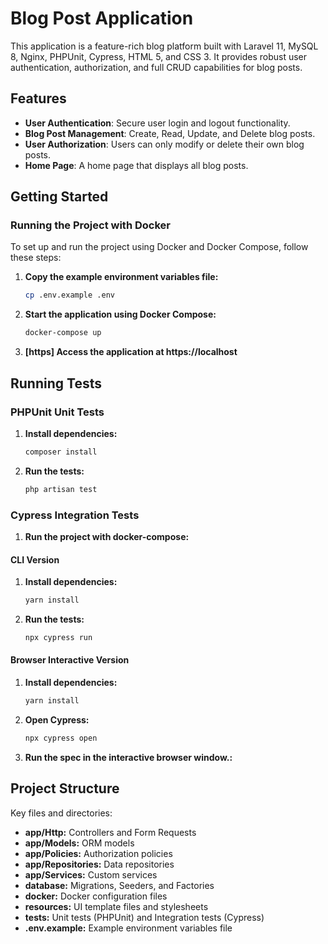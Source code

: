 # Blog Post Application

This application is a feature-rich blog platform built with Laravel 11, MySQL 8, Nginx, PHPUnit, Cypress, HTML 5, and CSS 3. It provides robust user authentication, authorization, and full CRUD capabilities for blog posts.

## Features

- **User Authentication**: Secure user login and logout functionality.
- **Blog Post Management**: Create, Read, Update, and Delete blog posts.
- **User Authorization**: Users can only modify or delete their own blog posts.
- **Home Page**: A home page that displays all blog posts.

## Getting Started

### Running the Project with Docker

To set up and run the project using Docker and Docker Compose, follow these steps:

1. **Copy the example environment variables file:**
   ```sh
   cp .env.example .env
   ```
2. **Start the application using Docker Compose:**
   ```sh
   docker-compose up
   ```
3. **[https] Access the application at https://localhost**

## Running Tests

### PHPUnit Unit Tests

1. **Install dependencies:**
   ```sh
   composer install
   ```

2. **Run the tests:**
   ```sh
   php artisan test
   ```

### Cypress Integration Tests

1. **Run the project with docker-compose:**

#### CLI Version

1. **Install dependencies:**
   ```sh
   yarn install
   ```

2. **Run the tests:**
   ```sh
   npx cypress run
   ```

#### Browser Interactive Version

1. **Install dependencies:**
   ```sh
   yarn install
   ```

2. **Open Cypress:**
   ```sh
   npx cypress open
   ```

3. **Run the spec in the interactive browser window.:**

## Project Structure

Key files and directories:

- **app/Http:** Controllers and Form Requests
- **app/Models:** ORM models
- **app/Policies:** Authorization policies
- **app/Repositories:** Data repositories
- **app/Services:** Custom services
- **database:** Migrations, Seeders, and Factories
- **docker:** Docker configuration files
- **resources:** UI template files and stylesheets
- **tests:** Unit tests (PHPUnit) and Integration tests (Cypress)
- **.env.example:** Example environment variables file
